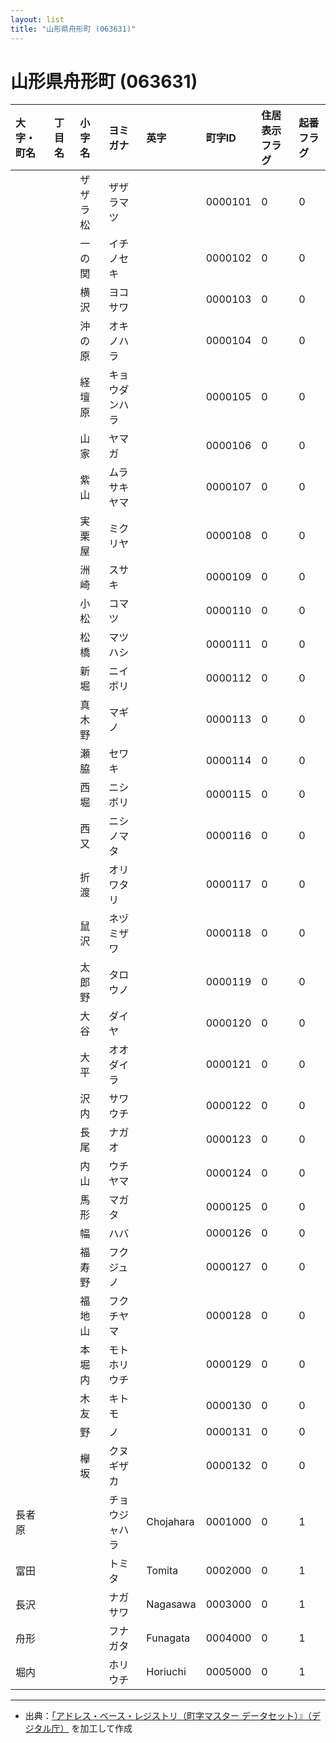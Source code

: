 ```yaml
---
layout: list
title: "山形県舟形町 (063631)"
---
```


# 山形県舟形町 (063631)

| 大字・町名 | 丁目名 | 小字名 | ヨミガナ | 英字 | 町字ID | 住居表示フラグ | 起番フラグ |
|:---|:---|:---|:---|:---|:---|:---|:---|
|  |  | ザザラ松 |   ザザラマツ |  | 0000101 | 0 | 0 |
|  |  | 一の関 |   イチノセキ |  | 0000102 | 0 | 0 |
|  |  | 横沢 |   ヨコサワ |  | 0000103 | 0 | 0 |
|  |  | 沖の原 |   オキノハラ |  | 0000104 | 0 | 0 |
|  |  | 経壇原 |   キョウダンハラ |  | 0000105 | 0 | 0 |
|  |  | 山家 |   ヤマガ |  | 0000106 | 0 | 0 |
|  |  | 紫山 |   ムラサキヤマ |  | 0000107 | 0 | 0 |
|  |  | 実栗屋 |   ミクリヤ |  | 0000108 | 0 | 0 |
|  |  | 洲崎 |   スサキ |  | 0000109 | 0 | 0 |
|  |  | 小松 |   コマツ |  | 0000110 | 0 | 0 |
|  |  | 松橋 |   マツハシ |  | 0000111 | 0 | 0 |
|  |  | 新堀 |   ニイボリ |  | 0000112 | 0 | 0 |
|  |  | 真木野 |   マギノ |  | 0000113 | 0 | 0 |
|  |  | 瀬脇 |   セワキ |  | 0000114 | 0 | 0 |
|  |  | 西堀 |   ニシボリ |  | 0000115 | 0 | 0 |
|  |  | 西又 |   ニシノマタ |  | 0000116 | 0 | 0 |
|  |  | 折渡 |   オリワタリ |  | 0000117 | 0 | 0 |
|  |  | 鼠沢 |   ネヅミザワ |  | 0000118 | 0 | 0 |
|  |  | 太郎野 |   タロウノ |  | 0000119 | 0 | 0 |
|  |  | 大谷 |   ダイヤ |  | 0000120 | 0 | 0 |
|  |  | 大平 |   オオダイラ |  | 0000121 | 0 | 0 |
|  |  | 沢内 |   サワウチ |  | 0000122 | 0 | 0 |
|  |  | 長尾 |   ナガオ |  | 0000123 | 0 | 0 |
|  |  | 内山 |   ウチヤマ |  | 0000124 | 0 | 0 |
|  |  | 馬形 |   マガタ |  | 0000125 | 0 | 0 |
|  |  | 幅 |   ハバ |  | 0000126 | 0 | 0 |
|  |  | 福寿野 |   フクジュノ |  | 0000127 | 0 | 0 |
|  |  | 福地山 |   フクチヤマ |  | 0000128 | 0 | 0 |
|  |  | 本堀内 |   モトホリウチ |  | 0000129 | 0 | 0 |
|  |  | 木友 |   キトモ |  | 0000130 | 0 | 0 |
|  |  | 野 |   ノ |  | 0000131 | 0 | 0 |
|  |  | 欅坂 |   クヌギザカ |  | 0000132 | 0 | 0 |
| 長者原 |  |  | チョウジャハラ   | Chojahara | 0001000 | 0 | 1 |
| 富田 |  |  | トミタ   | Tomita | 0002000 | 0 | 1 |
| 長沢 |  |  | ナガサワ   | Nagasawa | 0003000 | 0 | 1 |
| 舟形 |  |  | フナガタ   | Funagata | 0004000 | 0 | 1 |
| 堀内 |  |  | ホリウチ   | Horiuchi | 0005000 | 0 | 1 |

---

- 出典：[「アドレス・ベース・レジストリ（町字マスター データセット）』（デジタル庁）](https://www.digital.go.jp/policies/base_registry_address/) を加工して作成